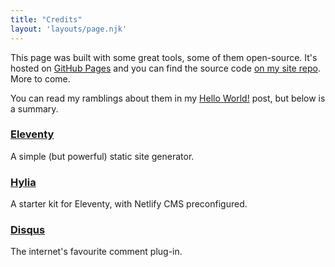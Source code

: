 ```yaml
---
title: "Credits"
layout: 'layouts/page.njk'
---
```

This page was built with some great tools, some of them open-source. It's hosted on [GitHub Pages](https://github.com/ademagic/ademagic.github.io/) and you can find the source code [on my site repo](https://github.com/ademagic/site). More to come.

You can read my ramblings about them in my [Hello World!](/posts/welcome/) post, but below is a summary.

### [Eleventy](https://www.11ty.dev/)
A simple (but powerful) static site generator.

### [Hylia](https://hylia.website/)
A starter kit for Eleventy, with Netlify CMS preconfigured.

### [Disqus](https://disqus.com/)
The internet's favourite comment plug-in.
